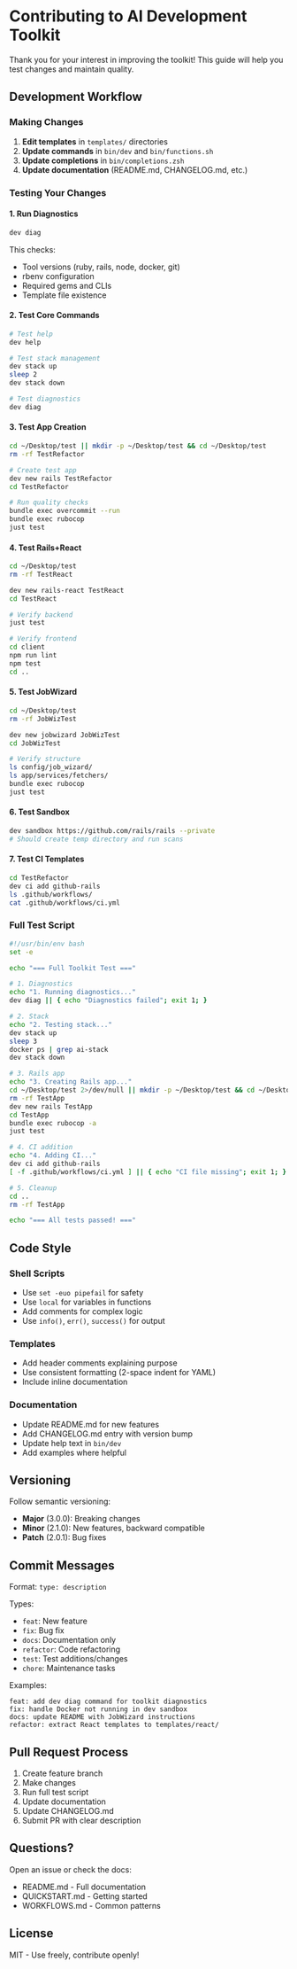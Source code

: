 # Contributing to AI Development Toolkit

Thank you for your interest in improving the toolkit! This guide will help you test changes and maintain quality.

## Development Workflow

### Making Changes

1. **Edit templates** in `templates/` directories
2. **Update commands** in `bin/dev` and `bin/functions.sh`
3. **Update completions** in `bin/completions.zsh`
4. **Update documentation** (README.md, CHANGELOG.md, etc.)

### Testing Your Changes

#### 1. Run Diagnostics
```bash
dev diag
```
This checks:
- Tool versions (ruby, rails, node, docker, git)
- rbenv configuration
- Required gems and CLIs
- Template file existence

#### 2. Test Core Commands
```bash
# Test help
dev help

# Test stack management
dev stack up
sleep 2
dev stack down

# Test diagnostics
dev diag
```

#### 3. Test App Creation
```bash
cd ~/Desktop/test || mkdir -p ~/Desktop/test && cd ~/Desktop/test
rm -rf TestRefactor

# Create test app
dev new rails TestRefactor
cd TestRefactor

# Run quality checks
bundle exec overcommit --run
bundle exec rubocop
just test
```

#### 4. Test Rails+React
```bash
cd ~/Desktop/test
rm -rf TestReact

dev new rails-react TestReact
cd TestReact

# Verify backend
just test

# Verify frontend
cd client
npm run lint
npm test
cd ..
```

#### 5. Test JobWizard
```bash
cd ~/Desktop/test
rm -rf JobWizTest

dev new jobwizard JobWizTest
cd JobWizTest

# Verify structure
ls config/job_wizard/
ls app/services/fetchers/
bundle exec rubocop
just test
```

#### 6. Test Sandbox
```bash
dev sandbox https://github.com/rails/rails --private
# Should create temp directory and run scans
```

#### 7. Test CI Templates
```bash
cd TestRefactor
dev ci add github-rails
ls .github/workflows/
cat .github/workflows/ci.yml
```

### Full Test Script

```bash
#!/usr/bin/env bash
set -e

echo "=== Full Toolkit Test ==="

# 1. Diagnostics
echo "1. Running diagnostics..."
dev diag || { echo "Diagnostics failed"; exit 1; }

# 2. Stack
echo "2. Testing stack..."
dev stack up
sleep 3
docker ps | grep ai-stack
dev stack down

# 3. Rails app
echo "3. Creating Rails app..."
cd ~/Desktop/test 2>/dev/null || mkdir -p ~/Desktop/test && cd ~/Desktop/test
rm -rf TestApp
dev new rails TestApp
cd TestApp
bundle exec rubocop -a
just test

# 4. CI addition
echo "4. Adding CI..."
dev ci add github-rails
[ -f .github/workflows/ci.yml ] || { echo "CI file missing"; exit 1; }

# 5. Cleanup
cd ..
rm -rf TestApp

echo "=== All tests passed! ==="
```

## Code Style

### Shell Scripts
- Use `set -euo pipefail` for safety
- Use `local` for variables in functions
- Add comments for complex logic
- Use `info()`, `err()`, `success()` for output

### Templates
- Add header comments explaining purpose
- Use consistent formatting (2-space indent for YAML)
- Include inline documentation

### Documentation
- Update README.md for new features
- Add CHANGELOG.md entry with version bump
- Update help text in `bin/dev`
- Add examples where helpful

## Versioning

Follow semantic versioning:
- **Major** (3.0.0): Breaking changes
- **Minor** (2.1.0): New features, backward compatible
- **Patch** (2.0.1): Bug fixes

## Commit Messages

Format: `type: description`

Types:
- `feat`: New feature
- `fix`: Bug fix
- `docs`: Documentation only
- `refactor`: Code refactoring
- `test`: Test additions/changes
- `chore`: Maintenance tasks

Examples:
```
feat: add dev diag command for toolkit diagnostics
fix: handle Docker not running in dev sandbox
docs: update README with JobWizard instructions
refactor: extract React templates to templates/react/
```

## Pull Request Process

1. Create feature branch
2. Make changes
3. Run full test script
4. Update documentation
5. Update CHANGELOG.md
6. Submit PR with clear description

## Questions?

Open an issue or check the docs:
- README.md - Full documentation
- QUICKSTART.md - Getting started
- WORKFLOWS.md - Common patterns

## License

MIT - Use freely, contribute openly!




